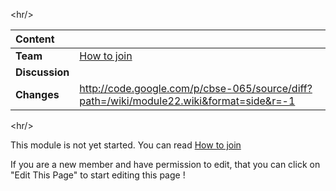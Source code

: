 

&lt;hr/&gt;



| **Content** |  |
|:------------|:-|
| **Team**    | [How to join](http://code.google.com/p/cbse-065/wiki/FAQ?ts=1263234362&updated=FAQ#How_to_Join_this_project)  |
| **Discussion** |  |
| **Changes** | http://code.google.com/p/cbse-065/source/diff?path=/wiki/module22.wiki&format=side&r=-1 |



&lt;hr/&gt;






This module is not yet started. You can read [How to join](http://code.google.com/p/cbse-065/wiki/FAQ?ts=1263234362&updated=FAQ#How_to_Join_this_project)

If you are a new member and have permission to edit, that you can click on "Edit This Page" to start editing this page !